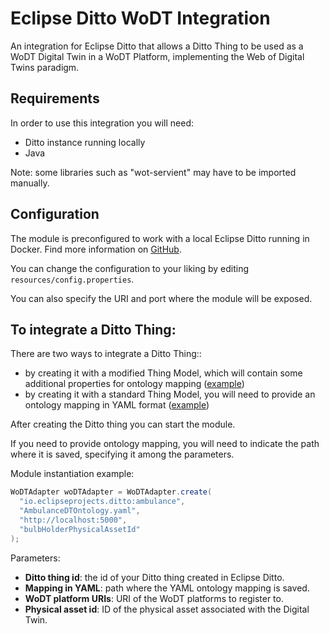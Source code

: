 # Eclipse Ditto WoDT Integration
An integration for Eclipse Ditto that allows a Ditto Thing to be used as a WoDT Digital Twin in a WoDT Platform, implementing the Web of Digital Twins paradigm.

## Requirements
In order to use this integration you will need:
- Ditto instance running locally
- Java

Note: some libraries such as "wot-servient" may have to be imported manually.

## Configuration

The module is preconfigured to work with a local Eclipse Ditto running in Docker. Find more information on
[GitHub](https://github.com/eclipse/ditto/tree/master/deployment/docker).

You can change the configuration to your liking by editing `resources/config.properties`.

You can also specify the URI and port where the module will be exposed.

## To integrate a Ditto Thing:
There are two ways to integrate a Ditto Thing::
- by creating it with a modified Thing Model, which will contain some additional properties for ontology mapping ([example](https://gist.githubusercontent.com/piertv21/7555d9c936d9ce25db3a23ec4b0e580a/raw/551d2c7f08bdb539baa800908752e36b8a0e285f/ambulance-1.0.0.tm.jsonld))
- by creating it with a standard Thing Model, you will need to provide an ontology mapping in YAML format ([example](https://github.com/piertv21/ditto_wodt_integration/blob/main/src/test/resources/BulbHolderDTOntology.yaml))

After creating the Ditto thing you can start the module.

If you need to provide ontology mapping, you will need to indicate the path where it is saved, specifying it among the parameters.

Module instantiation example:
```java
WoDTAdapter woDTAdapter = WoDTAdapter.create(
  "io.eclipseprojects.ditto:ambulance",
  "AmbulanceDTOntology.yaml",
  "http://localhost:5000",
  "bulbHolderPhysicalAssetId"
);
```
Parameters:
- **Ditto thing id**: the id of your Ditto thing created in Eclipse Ditto.
- **Mapping in YAML**: path where the YAML ontology mapping is saved.
- **WoDT platform URIs**: URI of the WoDT platforms to register to.
- **Physical asset id**: ID of the physical asset associated with the Digital Twin.
